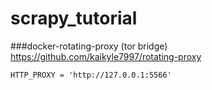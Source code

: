 # scrapy_tutorial


###docker-rotating-proxy (tor bridge)
https://github.com/kaikyle7997/rotating-proxy
```
HTTP_PROXY = 'http://127.0.0.1:5566'
```
